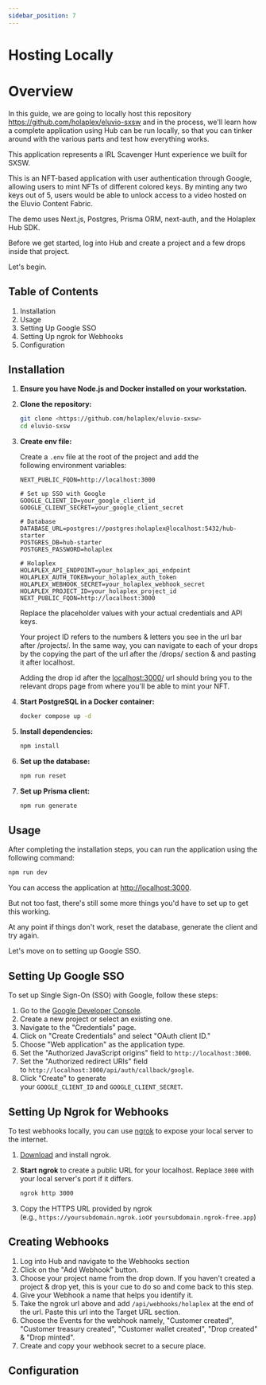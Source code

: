 ```yaml
---
sidebar_position: 7
---
```


Hosting Locally
===============

Overview
========

In this guide, we are going to locally host this repository [](https://github.com/holaplex/eluvio-sxsw)<https://github.com/holaplex/eluvio-sxsw> and in the process, we'll learn how a complete application using Hub can be run locally, so that you can tinker around with the various parts and test how everything works.

This application represents a IRL Scavenger Hunt experience we built for SXSW.

This is an NFT-based application with user authentication through Google, allowing users to mint NFTs of different colored keys. By minting any two keys out of 5, users would be able to unlock access to a video hosted on the Eluvio Content Fabric.

The demo uses Next.js, Postgres, Prisma ORM, next-auth, and the Holaplex Hub SDK.

Before we get started, log into Hub and create a project and a few drops inside that project.

Let's begin.

Table of Contents
-----------------

1.  Installation
2.  Usage
3.  Setting Up Google SSO
4.  Setting Up ngrok for Webhooks
5.  Configuration

Installation
------------

1.  **Ensure you have Node.js and Docker installed on your workstation.**

2.  **Clone the repository:**

    ```bash
    git clone <https://github.com/holaplex/eluvio-sxsw>
    cd eluvio-sxsw

    ```

3. **Create env file:**

    Create a `.env` file at the root of the project and add the following environment variables:

    ```
    NEXT_PUBLIC_FQDN=http://localhost:3000

    # Set up SSO with Google
    GOOGLE_CLIENT_ID=your_google_client_id
    GOOGLE_CLIENT_SECRET=your_google_client_secret

    # Database
    DATABASE_URL=postgres://postgres:holaplex@localhost:5432/hub-starter
    POSTGRES_DB=hub-starter
    POSTGRES_PASSWORD=holaplex

    # Holaplex
    HOLAPLEX_API_ENDPOINT=your_holaplex_api_endpoint
    HOLAPLEX_AUTH_TOKEN=your_holaplex_auth_token
    HOLAPLEX_WEBHOOK_SECRET=your_holaplex_webhook_secret
    HOLAPLEX_PROJECT_ID=your_holaplex_project_id
    NEXT_PUBLIC_FQDN=http://localhost:3000

    ```

    Replace the placeholder values with your actual credentials and API keys.

    Your project ID refers to the numbers & letters you see in the url bar after /projects/. 
    In the same way, you can navigate to each of your drops by the copying the part of the url after the /drops/ section & and pasting it after localhost.

    Adding the drop id after the [localhost:3000/](http://localhost:3000/) url should bring you to the relevant drops page from where you'll be able to mint your NFT.

4.  **Start PostgreSQL in a Docker container:**

    ```bash
    docker compose up -d

    ```

5.  **Install dependencies:**

    ```bash
    npm install

    ```

6.  **Set up the database:**

    ```bash
    npm run reset

    ```

7.  **Set up Prisma client:**

    ```bash
    npm run generate

    ```

Usage
-----

After completing the installation steps, you can run the application using the following command:

```bash
npm run dev

```

You can access the application at [](http://localhost:3000/)<http://localhost:3000>.

But not too fast, there's still some more things you'd have to set up to get this working.

At any point if things don't work, reset the database, generate the client and try again.

Let's move on to setting up Google SSO.

Setting Up Google SSO
---------------------

To set up Single Sign-On (SSO) with Google, follow these steps:

1.  Go to the [Google Developer Console](https://console.developers.google.com/).
2.  Create a new project or select an existing one.
3.  Navigate to the "Credentials" page.
4.  Click on "Create Credentials" and select "OAuth client ID."
5.  Choose "Web application" as the application type.
6.  Set the "Authorized JavaScript origins" field to `http://localhost:3000`.
7.  Set the "Authorized redirect URIs" field to `http://localhost:3000/api/auth/callback/google`.
8.  Click "Create" to generate your `GOOGLE_CLIENT_ID` and `GOOGLE_CLIENT_SECRET`.

Setting Up Ngrok for Webhooks
-----------------------------

To test webhooks locally, you can use [ngrok](https://ngrok.com/) to expose your local server to the internet.

1.  [Download](https://ngrok.com/download) and install ngrok.

2.  **Start ngrok** to create a public URL for your localhost. Replace `3000` with your local server's port if it differs.

    ```bash
    ngrok http 3000

    ```

3.  Copy the HTTPS URL provided by ngrok (e.g., `https://yoursubdomain.ngrok.io`or `yoursubdomain.ngrok-free.app`)

Creating Webhooks
-----------------

1.  Log into Hub and navigate to the Webhooks section
2.  Click on the "Add Webhook" button.
3.  Choose your project name from the drop down. If you haven't created a project & drop yet, this is your cue to do so and come back to this step.
4.  Give your Webhook a name that helps you identify it.
5.  Take the ngrok url above and add `/api/webhooks/holaplex` at the end of the url. Paste this url into the Target URL section.
6.  Choose the Events for the webhook namely, "Customer created", "Customer treasury created", "Customer wallet created", "Drop created" & "Drop minted".
7.  Create and copy your webhook secret to a secure place.

Configuration
-------------



